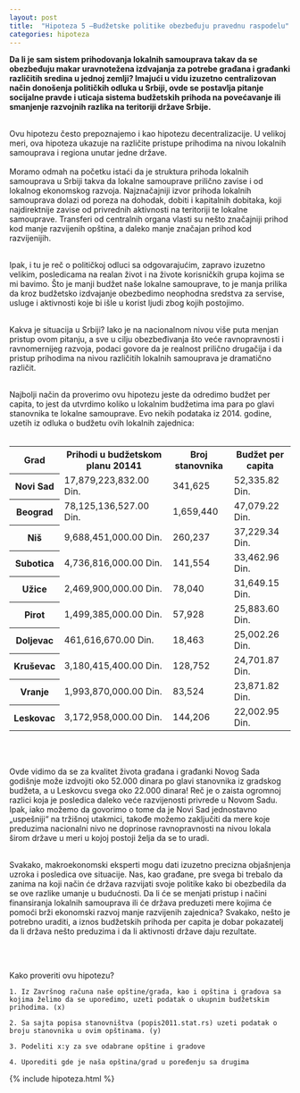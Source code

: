 ```yaml
---
layout: post
title:  "Hipoteza 5 –Budžetske politike obezbeđuju pravednu raspodelu"
categories: hipoteza
---
```


<div class="justify">
<b>Da li je sam sistem prihodovanja lokalnih samouprava takav da se obezbeđuju makar uravnotežena izdvajanja za potrebe građana i građanki različitih sredina u jednoj zemlji? Imajući u vidu izuzetno centralizovan način donošenja političkih odluka u Srbiji, ovde se postavlja pitanje socijalne pravde i uticaja sistema budžetskih prihoda na povećavanje ili smanjenje razvojnih razlika na teritoriji države Srbije.</b> <br/> <br/>

Ovu hipotezu često prepoznajemo i kao hipotezu decentralizacije. U velikoj meri, ova hipoteza ukazuje na različite pristupe prihodima na nivou lokalnih samouprava i regiona unutar jedne države.
<br/><br/>
Moramo odmah na početku istaći da je struktura prihoda lokalnih samouprava u Srbiji takva da lokalne samouprave prilično zavise i od lokalnog ekonomskog razvoja. Najznačajniji izvor prihoda lokalnih samouprava dolazi od poreza na dohodak, dobiti i kapitalnih dobitaka, koji najdirektnije zavise od privrednih aktivnosti na teritoriji te lokalne samouprave. Transferi od centralnih organa vlasti su nešto značajniji prihod kod manje razvijenih opština, a daleko manje značajan prihod kod razvijenijih.<br/><br/>  

Ipak, i tu je reč o političkoj odluci sa odgovarajućim, zapravo izuzetno velikim, posledicama na realan život i na živote korisničkih grupa kojima se mi bavimo. Što je manji budžet naše lokalne samouprave, to je manja prilika da kroz budžetsko izdvajanje obezbedimo neophodna sredstva za servise, usluge i aktivnosti koje bi išle u korist ljudi zbog kojih postojimo.<br/><br/>

Kakva je situacija u Srbiji? Iako je na nacionalnom nivou više puta menjan pristup ovom pitanju, a sve u cilju obezbeđivanja što veće ravnopravnosti i ravnomernijeg razvoja, podaci govore da je realnost prilično drugačija i da pristup prihodima na nivou različitih lokalnih samouprava je dramatično različit.<br/><br/>

Najbolji način da proverimo ovu hipotezu jeste da odredimo budžet per capita, to jest da utvrdimo koliko u lokalnim budžetima ima para po glavi stanovnika te lokalne samouprave. Evo nekih podataka iz 2014. godine, uzetih iz odluka o budžetu ovih lokalnih zajednica:<br/><br/>

<table>
	<tr>
		<th>Grad</th>
		<th>Prihodi u budžetskom planu 20141</th>
		<th>Broj stanovnika</th>
		<th>Budžet per capita</th>
	</tr>
	<tr>
		<th>Novi Sad</th>
		<td>17,879,223,832.00 Din.</td>
		<td>341,625</td>
		<td>52,335.82 Din.</td>
	</tr>
	<tr>
		<th>Beograd</th>
		<td>78,125,136,527.00 Din.</td>
		<td>1,659,440</td>
		<td>47,079.22 Din.</td>
	</tr>
	<tr>
		<th>Niš</th>
		<td>9,688,451,000.00 Din.</td>
		<td>260,237</td>
		<td>37,229.34 Din.</td>
	</tr>
	<tr>
		<th>Subotica</th>
		<td>4,736,816,000.00 Din.</td>
		<td>141,554</td>
		<td>33,462.96 Din.</td>
	</tr>
	<tr>
		<th>Užice</th>
		<td>2,469,900,000.00 Din.</td>
		<td>78,040</td>
		<td>31,649.15 Din.</td>
	</tr>
	<tr>
		<th>Pirot</th>
		<td>1,499,385,000.00 Din.</td>
		<td>57,928</td>
		<td>25,883.60 Din.</td>
	</tr>
	<tr>
		<th>Doljevac</th>
		<td>461,616,670.00 Din.</td>
		<td>18,463</td>
		<td>25,002.26 Din.</td>
	</tr>
	<tr>
		<th>Kruševac</th>
		<td>3,180,415,400.00 Din.</td>
		<td>128,752</td>
		<td>24,701.87 Din.</td>
	</tr>
	<tr>
		<th>Vranje</th>
		<td>1,993,870,000.00 Din.</td>
		<td>83,524</td>
		<td>23,871.82 Din.</td>
	</tr>
	<tr>
		<th>Leskovac</th>
		<td>3,172,958,000.00 Din.</td>
		<td>144,206</td>
		<td>22,002.95 Din.</td>
	</tr>
</table>
<br/><br/> 

Ovde vidimo da se za kvalitet života građana i građanki Novog Sada godišnje može izdvojiti oko 52.000 dinara po glavi stanovnika iz gradskog budžeta, a u Leskovcu svega oko 22.000 dinara! Reč je o zaista ogromnoj razlici koja je posledica daleko veće razvijenosti privrede u Novom Sadu. Ipak, iako možemo da govorimo o tome da je Novi Sad jednostavno „uspešniji“ na tržišnoj utakmici, takođe možemo zaključiti da mere koje preduzima nacionalni nivo ne doprinose ravnopravnosti na nivou lokala širom države u meri u kojoj postoji želja da se to uradi.<br/><br/> 

Svakako, makroekonomski eksperti mogu dati izuzetno precizna objašnjenja uzroka i posledica ove situacije. Nas, kao građane, pre svega bi trebalo da zanima na koji način će država razvijati svoje politike kako bi obezbedila da se ove razlike umanje u budućnosti. Da li će se menjati pristup i načini finansiranja lokalnih samouprava ili će država preduzeti mere kojima će pomoći brži ekonomski razvoj manje razvijenih zajednica? Svakako, nešto je potrebno uraditi, a iznos budžetskih prihoda per capita je dobar pokazatelj da li država nešto preduzima i da li aktivnosti države daju rezultate.<br/><br/> </div> <br/>


Kako proveriti ovu hipotezu?


	1. Iz Završnog računa naše opštine/grada, kao i opština i gradova sa kojima želimo da se uporedimo, uzeti podatak o ukupnim budžetskim prihodima. (x)

	2. Sa sajta popisa stanovništva (popis2011.stat.rs) uzeti podatak o broju stanovnika u ovim opštinama. (y)

	3. Podeliti x:y za sve odabrane opštine i gradove
	
	4. Uporediti gde je naša opština/grad u poređenju sa drugima




{% include hipoteza.html %}